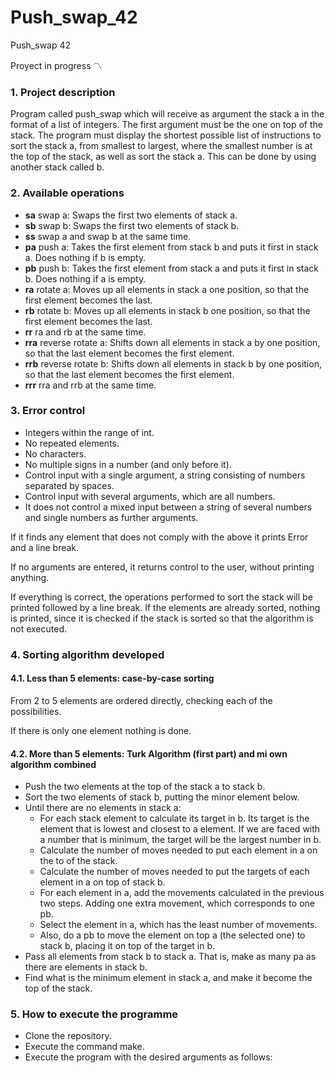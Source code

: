# Push_swap_42
Push_swap 42


Proyect in progress :part_alternation_mark:

### 1. Project description
Program called push_swap which will receive as argument the stack a in the format of a list of integers. The first argument must be the one on top of the stack. The program must display the shortest possible list of instructions to sort the stack a, from smallest to largest, where the smallest number is at the top of the stack, as well as sort the stack a. This can be done by using another stack called b.

### 2. Available operations
- **sa** swap a: Swaps the first two elements of stack a.
- **sb** swap b: Swaps the first two elements of stack b.
- **ss** swap a and swap b at the same time. 
- **pa** push a: Takes the first element from stack b and puts it first in stack a. Does nothing if b is empty. 
- **pb** push b: Takes the first element from stack a and puts it first in stack b. Does nothing if a is empty. 
- **ra** rotate a: Moves up all elements in stack a one position, so that the first element becomes the last. 
- **rb** rotate b: Moves up all elements in stack b one position, so that the first element becomes the last. 
- **rr** ra and rb at the same time. 
- **rra** reverse rotate a: Shifts down all elements in stack a by one position, so that the last element becomes the first element. 
- **rrb** reverse rotate b: Shifts down all elements in stack b by one position, so that the last element becomes the first element. 
- **rrr** rra and rrb at the same time.

### 3. Error control
- Integers within the range of int.
- No repeated elements.
- No characters.
- No multiple signs in a number (and only before it).
- Control input with a single argument, a string consisting of numbers separated by spaces.
- Control input with several arguments, which are all numbers.
- It does not control a mixed input between a string of several numbers and single numbers as further arguments.

If it finds any element that does not comply with the above it prints Error and a line break.

If no arguments are entered, it returns control to the user, without printing anything.

If everything is correct, the operations performed to sort the stack will be printed followed by a line break. If the elements are already sorted, nothing is printed, since it is checked if the stack is sorted so that the algorithm is not executed.



### 4. Sorting algorithm developed
#### 4.1. Less than 5 elements: case-by-case sorting
From 2 to 5 elements are ordered directly, checking each of the possibilities.

If there is only one element nothing is done.

#### 4.2. More than 5 elements: Turk Algorithm (first part) and mi own algorithm combined
- Push the two elements at the top of the stack a to stack b.
- Sort the two elements of stack b, putting the minor element below.
- Until there are no elements in stack a:
    - For each stack element to calculate its target in b. Its target is the element that is lowest and closest to a element. If we are faced with a number that is minimum, the target will be the largest number in b.
    - Calculate the number of moves needed to put each element in a on the to of the stack.
    - Calculate the number of moves needed to put the targets of each element in a on top of stack b.
    - For each element in a, add the movements calculated in the previous two steps. Adding one extra movement, which corresponds to one pb.
    - Select the element in a, which has the least number of movements.
    - Also, do a pb to move the element on top a (the selected one) to stack b, placing it on top of the target in b.
- Pass all elements from stack b to stack a. That is, make as many pa as there are elements in stack b.
- Find what is the minimum element in stack a, and make it become the top of the stack.

### 5. How to execute the programme
- Clone the repository.
- Execute the command make.
- Execute the program with the desired arguments as follows:
